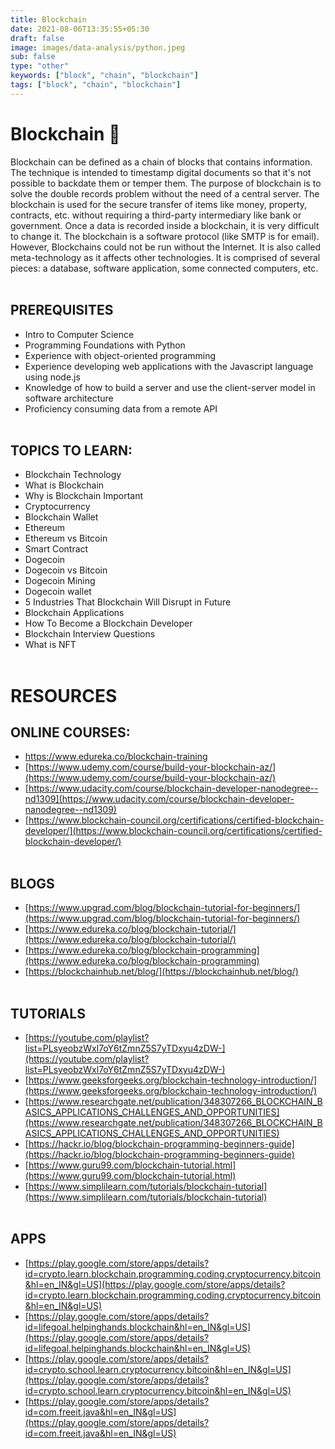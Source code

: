 ```yaml
---
title: Blockchain
date: 2021-08-06T13:35:55+05:30
draft: false
image: images/data-analysis/python.jpeg
sub: false
type: "other"
keywords: ["block", "chain", "blockchain"]
tags: ["block", "chain", "blockchain"]
---
```


# Blockchain 🔗

Blockchain can be defined as a chain of blocks that contains information. The technique is intended to timestamp digital documents so that it's not possible to backdate them or temper them. The purpose of blockchain is to solve the double records problem without the need of a central server.
The blockchain is used for the secure transfer of items like money, property, contracts, etc. without requiring a third-party intermediary like bank or government. Once a data is recorded inside a blockchain, it is very difficult to change it.
The blockchain is a software protocol (like SMTP is for email). However, Blockchains could not be run without the Internet. It is also called meta-technology as it affects other technologies. It is comprised of several pieces: a database, software application, some connected computers, etc.
<br /> <br />

## PREREQUISITES

- Intro to Computer Science
- Programming Foundations with Python
- Experience with object-oriented programming
- Experience developing web applications with the Javascript language using node.js
- Knowledge of how to build a server and use the client-server model in software architecture
- Proficiency consuming data from a remote API
<br /> <br />


## TOPICS TO LEARN:
- Blockchain Technology
- What is Blockchain
- Why is Blockchain Important
- Cryptocurrency
- Blockchain Wallet
- Ethereum
- Ethereum vs Bitcoin
- Smart Contract
- Dogecoin
- Dogecoin vs Bitcoin
- Dogecoin Mining
- Dogecoin wallet
- 5 Industries That Blockchain Will Disrupt in Future
- Blockchain Applications
- How To Become a Blockchain Developer
- Blockchain Interview Questions
- What is NFT
<br /> <br />

# RESOURCES

## ONLINE COURSES:
- [https://www.edureka.co/blockchain-training ](https://www.edureka.co/blockchain-training)
- [https://www.udemy.com/course/build-your-blockchain-az/](https://www.udemy.com/course/build-your-blockchain-az/)
- [https://www.udacity.com/course/blockchain-developer-nanodegree--nd1309](https://www.udacity.com/course/blockchain-developer-nanodegree--nd1309)
- [https://www.blockchain-council.org/certifications/certified-blockchain-developer/](https://www.blockchain-council.org/certifications/certified-blockchain-developer/)
<br /> <br />

## BLOGS
- [https://www.upgrad.com/blog/blockchain-tutorial-for-beginners/](https://www.upgrad.com/blog/blockchain-tutorial-for-beginners/)
- [https://www.edureka.co/blog/blockchain-tutorial/](https://www.edureka.co/blog/blockchain-tutorial/)
- [https://www.edureka.co/blog/blockchain-programming](https://www.edureka.co/blog/blockchain-programming)
- [https://blockchainhub.net/blog/](https://blockchainhub.net/blog/)
<br /> <br />

## TUTORIALS
- [https://youtube.com/playlist?list=PLsyeobzWxl7oY6tZmnZ5S7yTDxyu4zDW-](https://youtube.com/playlist?list=PLsyeobzWxl7oY6tZmnZ5S7yTDxyu4zDW-)
- [https://www.geeksforgeeks.org/blockchain-technology-introduction/](https://www.geeksforgeeks.org/blockchain-technology-introduction/)
- [https://www.researchgate.net/publication/348307266_BLOCKCHAIN_BASICS_APPLICATIONS_CHALLENGES_AND_OPPORTUNITIES](https://www.researchgate.net/publication/348307266_BLOCKCHAIN_BASICS_APPLICATIONS_CHALLENGES_AND_OPPORTUNITIES)
- [https://hackr.io/blog/blockchain-programming-beginners-guide](https://hackr.io/blog/blockchain-programming-beginners-guide)
- [https://www.guru99.com/blockchain-tutorial.html](https://www.guru99.com/blockchain-tutorial.html)
- [https://www.simplilearn.com/tutorials/blockchain-tutorial](https://www.simplilearn.com/tutorials/blockchain-tutorial)
<br /> <br />

## APPS
- [https://play.google.com/store/apps/details?id=crypto.learn.blockchain.programming.coding.cryptocurrency.bitcoin&hl=en_IN&gl=US](https://play.google.com/store/apps/details?id=crypto.learn.blockchain.programming.coding.cryptocurrency.bitcoin&hl=en_IN&gl=US)
- [https://play.google.com/store/apps/details?id=lifegoal.helpinghands.blockchain&hl=en_IN&gl=US](https://play.google.com/store/apps/details?id=lifegoal.helpinghands.blockchain&hl=en_IN&gl=US)
- [https://play.google.com/store/apps/details?id=crypto.school.learn.cryptocurrency.bitcoin&hl=en_IN&gl=US](https://play.google.com/store/apps/details?id=crypto.school.learn.cryptocurrency.bitcoin&hl=en_IN&gl=US)
- [https://play.google.com/store/apps/details?id=com.freeit.java&hl=en_IN&gl=US](https://play.google.com/store/apps/details?id=com.freeit.java&hl=en_IN&gl=US)